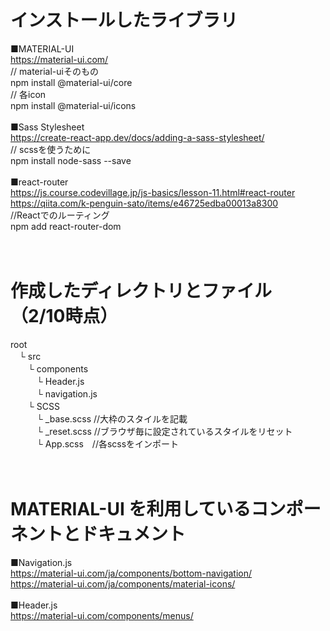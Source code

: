 # インストールしたライブラリ
■MATERIAL-UI<br>
https://material-ui.com/<br>
// material-uiそのもの<br>
npm install @material-ui/core<br>
// 各icon<br>
npm install @material-ui/icons<br>
<br>
■Sass Stylesheet<br>
https://create-react-app.dev/docs/adding-a-sass-stylesheet/<br>
// scssを使うために<br>
npm install node-sass --save<br>
<br>
■react-router<br>
https://js.course.codevillage.jp/js-basics/lesson-11.html#react-router<br>
https://qiita.com/k-penguin-sato/items/e46725edba00013a8300<br>
//Reactでのルーティング<br>
npm add react-router-dom<br>
<br>
<br>
# 作成したディレクトリとファイル（2/10時点）<br>
root<br>
　└ src<br>
　　└ components<br>
　　　└ Header.js<br>
　　　└ navigation.js <br>
　　└ SCSS<br>
　　　└ _base.scss //大枠のスタイルを記載<br>
　　　└ _reset.scss //ブラウザ毎に設定されているスタイルをリセット<br>
　　　└ App.scss　//各scssをインポート<br>
<br>
<br>
# MATERIAL-UI を利用しているコンポーネントとドキュメント<br>
■Navigation.js<br>
https://material-ui.com/ja/components/bottom-navigation/<br>
https://material-ui.com/ja/components/material-icons/<br>
<br>
■Header.js <br>
https://material-ui.com/components/menus/<br>
